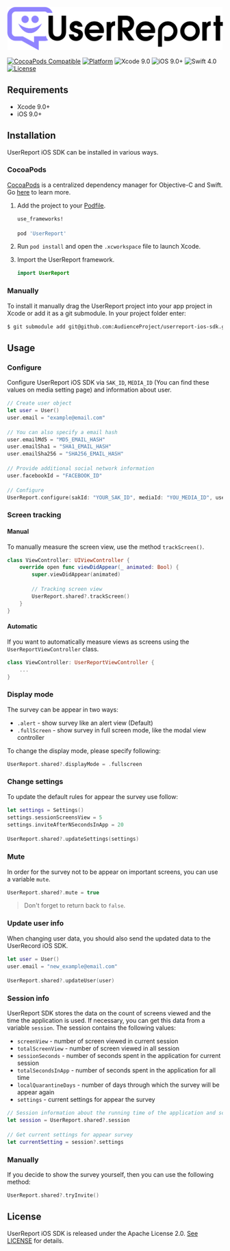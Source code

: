 ![architecture overview](docs/UserReport.svg)

[![CocoaPods Compatible](https://img.shields.io/cocoapods/v/UserReport.svg)](https://cocoapods.org/pods/UserReport)
[![Platform](https://img.shields.io/cocoapods/p/UserReport.svg?style=flat)](http://cocoadocs.org/docsets/UserReport)
![Xcode 9.0](https://img.shields.io/badge/Xcode-9.0-blue.svg)
![iOS 9.0+](https://img.shields.io/badge/iOS-9.0%2B-blue.svg)
![Swift 4.0](https://img.shields.io/badge/Swift-4.0-orange.svg)
[![License](https://img.shields.io/cocoapods/l/UserReport.svg)](https://raw.githubusercontent.com/AudienceProject/userreport-ios-sdk/master/LICENSE)



## Requirements
- Xcode 9.0+
- iOS 9.0+

## Installation
UserReport iOS SDK can be installed in various ways.

### CocoaPods
[CocoaPods](https://cocoapods.org/) is a centralized dependency manager for
Objective-C and Swift. Go [here](https://guides.cocoapods.org/using/index.html)
to learn more.

1. Add the project to your [Podfile](https://guides.cocoapods.org/using/the-podfile.html).

    ```ruby
    use_frameworks!

    pod 'UserReport'
    ```
2. Run `pod install` and open the `.xcworkspace` file to launch Xcode.
3. Import the UserReport framework.

    ```swift
    import UserReport
    ```

### Manually
To install it manually drag the UserReport project into your app project in Xcode or add it as a git submodule.
In your project folder enter:
```bash
$ git submodule add git@github.com:AudienceProject/userreport-ios-sdk.git
```

## Usage
### Configure
Configure UserReport iOS SDK via `SAK_ID`, `MEDIA_ID` (You can find these values on media setting page) and information about user.

```swift
// Create user object
let user = User()
user.email = "example@email.com"

// You can also specify a email hash
user.emailMd5 = "MD5_EMAIL_HASH"
user.emailSha1 = "SHA1_EMAIL_HASH"
user.emailSha256 = "SHA256_EMAIL_HASH"

// Provide additional social network information
user.facebookId = "FACEBOOK_ID"

// Configure
UserReport.configure(sakId: "YOUR_SAK_ID", mediaId: "YOU_MEDIA_ID", user: user)

```
### Screen tracking
#### Manual
To manually measure the screen view, use the method `trackScreen()`.

```swift
class ViewController: UIViewController {
	override open func viewDidAppear(_ animated: Bool) {
        super.viewDidAppear(animated)

        // Tracking screen view
        UserReport.shared?.trackScreen()
    }
}
```

#### Automatic
If you want to automatically measure views as screens using the `UserReportViewController` class.

```swift
class ViewController: UserReportViewController {
	...
}
```

### Display mode
The survey can be appear in two ways:

- `.alert` - show survey like an alert view (Default)
- `.fullScreen` - show survey in full screen mode, like the modal view controller

To change the display mode, please specify following:

```swift
UserReport.shared?.displayMode = .fullscreen
```

### Change settings
To update the default rules for appear the survey use follow:

```swift
let settings = Settings()
settings.sessionScreensView = 5
settings.inviteAfterNSecondsInApp = 20

UserReport.shared?.updateSettings(settings)
```

### Mute
In order for the survey not to be appear on important screens, you can use a variable `mute`.

```swift
UserReport.shared?.mute = true
```
> Don't forget to return back to `false`.


### Update user info
When changing user data, you should also send the updated data to the UserRecord iOS SDK.

```swift
let user = User()
user.email = "new_example@email.com"

UserReport.shared?.updateUser(user)
```

### Session info
UserReport SDK stores the data on the count of screens viewed and the time the application is used. If necessary, you can get this data from a variable `session`. The session contains the following values:

- `screenView` - number of screen viewed in current session
- `totalScreenView` - number of screen viewed in all session
- `sessionSeconds` - number of seconds spent in the application for current session
- `totalSecondsInApp` - number of seconds spent in the application for all time
- `localQuarantineDays` - number of days through which the survey will be appear again
- `settings` - current settings for appear the survey


```swift
// Session information about the running time of the application and screen views
let session = UserReport.shared?.session

// Get current settings for appear survey
let currentSetting = session?.settings
```

### Manually
If you decide to show the survey yourself, then you can use the following method:

```swift
UserReport.shared?.tryInvite()
```
## License

UserReport iOS SDK is released under the Apache License 2.0. [See LICENSE](https://github.com/AudienceProject/userreport-ios-sdk/blob/master/LICENSE) for details.
